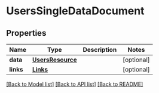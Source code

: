 # UsersSingleDataDocument

## Properties
Name | Type | Description | Notes
------------ | ------------- | ------------- | -------------
**data** | [**UsersResource**](UsersResource.md) |  | [optional] 
**links** | [**Links**](Links.md) |  | [optional] 

[[Back to Model list]](../README.md#documentation-for-models) [[Back to API list]](../README.md#documentation-for-api-endpoints) [[Back to README]](../README.md)


